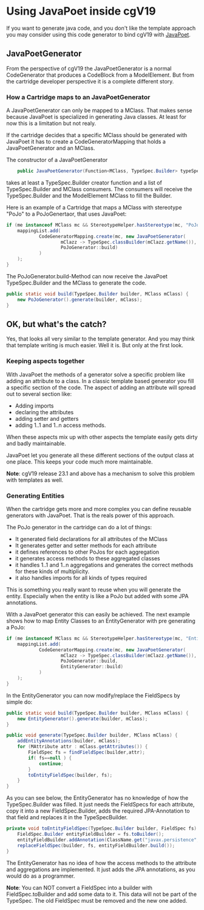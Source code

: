 # Using JavaPoet inside cgV19
If you want to generate java code, and you don't like the template approach you may consider
using this code generator to bind cgV19 with [JavaPoet](https://github.com/square/javapoet).

## JavaPoetGenerator

From the perspective of cgV19 the JavaPoetGenerator is a normal CodeGenerator that
produces a CodeBlock from a ModelElement. But from the cartridge developer perspective
it is a complete different story.

### How a Cartridge maps to an JavaPoetGenerator
A JavaPoetGenerator can only be mapped to a MClass. That makes sense because JavaPoet is
specialized in generating Java classes. At least for now this is a limitation but not realy.

If the cartridge decides that a specific MClass should be generated with JavaPoet it
has to create a CodeGeneratorMapping that holds a JavaPoetGenerator and an MClass. 

The constructor of a JavaPoetGenerator 

```java
    public JavaPoetGenerator(Function<MClass, TypeSpec.Builder> typeSpecCreator, BiConsumer<TypeSpec.Builder, MClass>... typeSpecConsumers) {
```

takes at least a TypeSpec.Builder creator function and a list of TypeSpec.Builder and MClass consumers. The consumers
will receive the TypeSpec.Builder and the ModelElement MClass to fill the Builder.

Here is an example of a Cartridge that maps a MClass with stereotype "PoJo" to a PoJoGenertaor, that uses JavaPoet:
```Java
if (me instanceof MClass mc && StereotypeHelper.hasStereotype(mc, "PoJo")) {
    mappingList.add(
            CodeGeneratorMapping.create(mc, new JavaPoetGenerator(
                    mClazz -> TypeSpec.classBuilder(mClazz.getName()),
                    PoJoGenerator::build)
            )
    );
}
```

The PoJoGenerator.build-Method can now receive the JavaPoet TypeSpec.Builder and the MClass to 
generate the code.
```java
public static void build(TypeSpec.Builder builder, MClass mClass) {
    new PoJoGenerator().generate(builder, mClass);
}
```

## OK, but what's the catch?

Yes, that looks all very similar to the template generator. And you may think that template writing is much easier. Well
it is. But only at the first look.

### Keeping aspects together

With JavaPoet the methods of a generator solve a specific problem like adding an attribute to a class. In a classic
template based generator you fill a specific section of the code. The aspect of adding an attribute will spread out
to several section like:
* Adding imports
* declaring the attributes
* adding setter and getters
* adding 1..1 and 1..n access methods.

When these aspects mix up with other aspects the template easily gets dirty and badly maintainable.

JavaPoet let you generate all these different sections of the output class at one place. This keeps your code much more
maintainable.

__Note__: cgV19 release 23.1 and above has a mechanism to solve this problem with templates as well.

### Generating Entities

When the cartridge gets more and more complex you can define reusable generators
with JavaPoet. That is the reals power of this approach. 


The PoJo generator in the cartridge can do a lot of things:
* It generated field declarations for all attributes of the MClass
* It generates getter and setter methods for each attribute
* it defines references to other PoJos for each aggregation
* it generates access methods to these aggregated classes
* it handles 1..1 and 1..n aggregations and generates the correct methods for these kinds of multiplicity.
* it also handles imports for all kinds of types required

This is something you really want to reuse when you will generate the entity. Especially when the entity is like 
a PoJo but added with some JPA annotations.

With a JavaPoet generator this can easily be achieved. The next example shows how to map Entity Classes to an 
EntityGenerator with pre generating a PoJo:

```Java
if (me instanceof MClass mc && StereotypeHelper.hasStereotype(mc, "Entity")) {
    mappingList.add(
            CodeGeneratorMapping.create(mc, new JavaPoetGenerator(
                    mClazz -> TypeSpec.classBuilder(mClazz.getName()),
                    PoJoGenerator::build,
                    EntityGenerator::build)
            )
    );
}
```

In the EntityGenerator you can now modify/replace the FieldSpecs by simple do:
```java
public static void build(TypeSpec.Builder builder, MClass mClass) {
    new EntityGenerator().generate(builder, mClass);
}

public void generate(TypeSpec.Builder builder, MClass mClass) {
    addEntityAnnotations(builder, mClass);
    for (MAttribute attr : mClass.getAttributes()) {
        FieldSpec fs = findFieldSpec(builder,attr);
        if( fs==null ) {
            continue;
        }
        toEntityFieldSpec(builder, fs);
    }
}
```

As you can see below, the EntityGenerator has no knowledge of how the TypeSpec.Builder was filled. It just needs
the FieldSpecs for each attribute, copy it into a new FieldSpec.Builder, adds the required JPA-Annotation
to that field and replaces it in the TypeSpecBuilder.

```java
private void toEntityFieldSpec(TypeSpec.Builder builder, FieldSpec fs) {
    FieldSpec.Builder entityFieldBuilder = fs.toBuilder();
    entityFieldBuilder.addAnnotation(ClassName.get("javax.persistence", "Column"));
    replaceFieldSpec(builder, fs, entityFieldBuilder.build());
}
```

The EntityGenerator has no idea of how the access methods to the attribute and aggregations are implemented. It
just adds the JPA annotations, as you would do as a programmer.

__Note__: You can NOT convert a FieldSpec into a builder with FieldSpec.toBuilder and add some data to it. This
data will not be part of the TypeSpec. The old FieldSpec must be removed and the new one added. 
